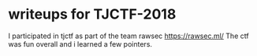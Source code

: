# writeups for TJCTF-2018

I participated in tjctf as part of the team rawsec https://rawsec.ml/
The ctf was fun overall and i learned a few pointers.

